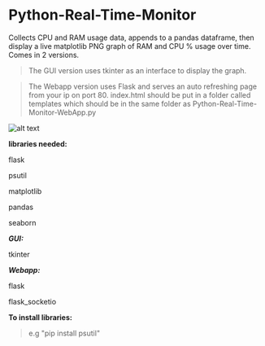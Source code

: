 # Python-Real-Time-Monitor

Collects CPU and RAM usage data, appends to a pandas dataframe, 
then display a live matplotlib PNG graph of RAM and CPU % usage over time.
Comes in 2 versions.

>The GUI version uses tkinter as an interface to display the graph.

>The Webapp version uses Flask and serves an auto refreshing page from your ip on port 80.
>index.html should be put in a folder called templates which should be in
>the same folder as Python-Real-Time-Monitor-WebApp.py


![alt text](https://github.com/BobbyLeonard/Python-Utilisation-Monitor/blob/master/sns.jpg)

**libraries needed:**
  
  flask

  psutil
  
  matplotlib
  
  pandas
  
  seaborn
  
***GUI:***

  tkinter

***Webapp:***

  flask

  flask_socketio
  
**To install libraries:** 

>e.g "pip install psutil"
